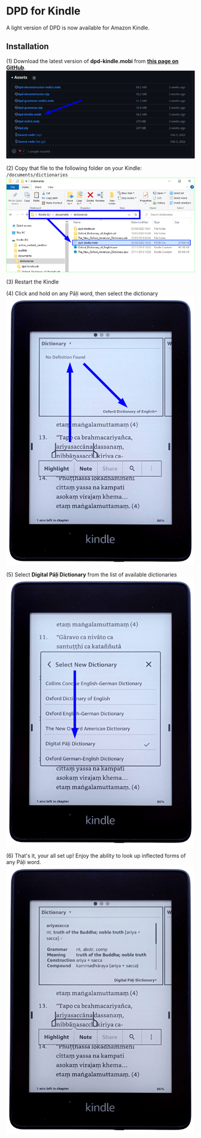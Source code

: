 # DPD for Kindle

A light version of DPD is now available for Amazon Kindle. 

## Installation

(1) Download the latest version of **dpd-kindle.mobi** from **[this page on GitHub](https://github.com/digitalpalidictionary/dpd-db/releases/latest)**.
![image](pics/kindle/kindle_github.png)

(2) Copy that file to the following folder on your Kindle: `/documents/dictionaries`
![image](pics/kindle/copy_dpd_on_kindle_02.png)

(3) Restart the Kindle

(4) Click and hold on any Pāḷi word, then select the dictionary
![image](pics/kindle/Dictionary_Selection_01_Note_1920x1355.png)

(5) Select **Digital Pāḷi Dictionary** from the list of available dictionaries
![image](pics/kindle/Dictionary_Selection_02_Note_1920x1355.png)

(6) That's it, your all set up! Enjoy the ability to look up inflected forms of any Pāḷi word.
![image](pics/kindle/ariyasacca_Entry_01_1920x1355.png)



